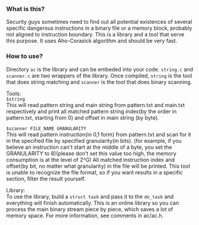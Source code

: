 ### What is this?
Security guys sometimes need to find out all potential existences
of several specific dangerous instructions in a binary file or a
memory block, probably not aligned to instruction boundary. 
This is a library and a tool that serve this purpose.
It uses Aho-Corasick algorithm and should be very fast.

### How to use?
Directory `ac` is the library and can be embeded into your code.
`string.c` and `scanner.c` are two wrappers of the library. Once
compiled, `string` is the tool that does string matching and `scanner`
is the tool that does binary scanning.

Tools:  
`$string`  
This will read pattern string and main string from pattern.txt and
main.txt respectively and print all matched pattern string index(by
the order in pattern.txt, starting from 0) and offset in main string
(by byte).

`$scanner FILE_NAME GRANULARITY`  
This will read pattern instruction(in 0,1 form) from pattern.txt
and scan for it in the specified file by specified granularity(in bits). 
(for example, if you believe an instruction can't start at the middle of
a byte, you set the GRANULARITY to 8)(please don't set this value too high,
the memory consumption is at the level of 2^G)
All matched instruction index and offset(by bit, no matter what granularity)
in the file will be printed. This tool is unable to recognize the file format, 
so if you want results in a specific section, filter the result yourself.

Library:  
To use the library, build a `struct task` and pass it to the `do_task`
and everything will finish automatically.
This is an online library so you can process the main binary stream
piece by piece, which saves a lot of memory space.
For more information, see comments in ac/ac.h.

